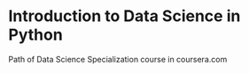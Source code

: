 # Introduction to Data Science in Python
Path of Data Science Specialization course in coursera.com
